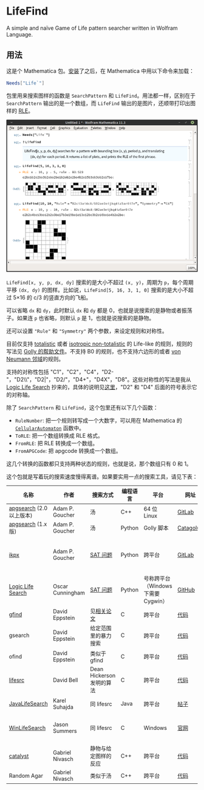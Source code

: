 # LifeFind
A simple and naïve Game of Life pattern searcher written in Wolfram Language.

## 用法

这是个 Mathematica 包。[安装](http://support.wolfram.com/kb/5648)了之后，在 Mathematica 中用以下命令来加载：

```Mathematica
Needs["Life`"]
```

包里用来搜索图样的函数是 `SearchPattern` 和 `LifeFind`。用法都一样，区别在于 `SearchPattern` 输出的是一个数组，而 `LifeFind` 输出的是图片，还顺带打印出图样的 [RLE](http://www.conwaylife.com/wiki/Run_Length_Encoded)。

![截图](Screenshot.png)

`LifeFind[x, y, p, dx, dy]` 搜索的是大小不超过 `(x, y)`，周期为 `p`，每个周期平移 `(dx, dy)` 的图样。比如说，`LifeFind[5, 16, 3, 1, 0]` 搜索的是大小不超过 5×16 的 c/3 的竖直方向的飞船。

可以省略 `dx` 和 `dy`，此时默认 `dx` 和 `dy` 都是 0，也就是说搜索的是静物或者振荡子。如果连 `p` 也省略，则默认 `p` 是 1，也就是说搜索的是静物。

还可以设置 `"Rule"` 和 `"Symmetry"` 两个参数，来设定规则和对称性。

目前仅支持 [totalistic](http://conwaylife.com/wiki/Totalistic_Life-like_cellular_automaton) 或者 [isotropic non-totalistic](http://conwaylife.com/wiki/Isotropic_non-totalistic_Life-like_cellular_automaton) 的 Life-like 的规则，规则的写法见 [Golly 的帮助文件](http://golly.sourceforge.net/Help/Algorithms/QuickLife.html)。不支持 B0 的规则，也不支持六边形的或者 [von Neumann 邻域](http://conwaylife.com/wiki/Von_Neumann_neighbourhood)的规则。

支持的对称性包括 "C1"，"C2"，"C4"，"D2-"，"D2\\\\"，"D2|"，"D2/"，"D4+"，"D4X"，"D8"。这些对称性的写法是我从 [Logic Life Search](https://github.com/OscarCunningham/logic-life-search) 抄来的，具体的说明见[这里](http://www.conwaylife.com/wiki/Symmetry)，"D2" 和 "D4" 后面的符号表示它的对称轴。

除了 `SearchPattern` 和 `LifeFind`，这个包里还有以下几个函数：

* `RuleNumber`: 把一个规则转写成一个大数字，可以用在 Mathematica 的 [`CellularAutomaton`](https://reference.wolfram.com/language/ref/CellularAutomaton.html) 函数中。
* `ToRLE`: 把一个数组转换成 RLE 格式。
* `FromRLE`: 把 RLE 转换成一个数组。
* `FromAPGCode`: 把 apgcode 转换成一个数组。

这几个转换的函数都只支持两种状态的规则，也就是说，那个数组只有 0 和 1。

这个包就是写着玩的搜索速度慢得离谱。如果要实用一点的搜索工具，请见下表：

| 名称 | 作者 | 搜索方式 | 编程语言 | 平台 | 网址 | 备注 |
| -- | -- | -- | -- | -- | -- | -- |
| [apgsearch](http://conwaylife.com/wiki/Apgsearch) (2.0 以上版本) | Adam P. Goucher | 汤 | C++ | 64 位 Linux | [GitLab](https://gitlab.com/apgoucher/apgmera) | |
| [apgsearch](http://conwaylife.com/wiki/Apgsearch) (1.x 版) | Adam P. Goucher | 汤 | Python | Golly 脚本 | [Catagolue](https://gol.hatsya.co.uk/apgsearch) | |
| [ikpx](http://conwaylife.com/wiki/Ikpx) | Adam P. Goucher | [SAT 问题](https://en.wikipedia.org/wiki/Boolean_satisfiability_problem) | Python | 跨平台 | [GitLab](https://gitlab.com/apgoucher/metasat) | 自带一个叫 MetaSAT 的 SAT Solver |
| [Logic Life Search](http://conwaylife.com/wiki/Logic_Life_Search) | Oscar Cunningham | [SAT 问题](https://en.wikipedia.org/wiki/Boolean_satisfiability_problem) | Python | 号称跨平台（Windows 下需要 Cygwin） | [GitHub](https://github.com/OscarCunningham/logic-life-search) | 需要自备 SAT Solver |
| [gfind](http://conwaylife.com/wiki/Gfind) | David Eppstein | 见[相关论文](http://arxiv.org/abs/cs.AI/0004003) | C | 跨平台 | [代码](https://www.ics.uci.edu/~eppstein/ca/gfind.c) | 专搜飞船 |
| gsearch | David Eppstein | 给定范围里的暴力搜索 | C | 跨平台 | [代码](https://www.ics.uci.edu/~eppstein/ca/gsearch.c) | 很慢 |
| ofind | David Eppstein | 类似于gfind | C | 跨平台 | [代码](https://www.ics.uci.edu/~eppstein/ca/ofind.c) | 专搜振荡子 |
| [lifesrc](http://conwaylife.com/wiki/Lifesrc) | David Bell | Dean Hickerson 发明的算法 | C | 跨平台 | [代码](http://members.tip.net.au/%7Edbell/programs/lifesrc-3.8.tar.gz) | |
| [JavaLifeSearch](http://conwaylife.com/wiki/JavaLifeSearch) | Karel Suhajda | 同 lifesrc | Java | 跨平台 | [帖子](http://conwaylife.com/forums/viewtopic.php?f=9&t=990) | lifesrc 的 Java 版 |
| [WinLifeSearch](http://conwaylife.com/wiki/WinLifeSearch) | Jason Summers | 同 lifesrc | C | Windows | [官网](http://entropymine.com/wls/) | lifesrc 的 Windows（图形界面）版 |
| [catalyst](http://conwaylife.com/wiki/Catalyst_(search_program)) | Gabriel Nivasch | 静物与给定图样的反应 | C++ | 跨平台 | [代码](http://www.gabrielnivasch.org/fun/life/catalyst_v10.zip?attredirects=0) | 参见[催化](http://conwaylife.com/wiki/Catalyst) |
| Random Agar | Gabriel Nivasch | 类似于汤 | C++ | 跨平台 | [代码](http://www.gabrielnivasch.org/fun/life/) | 专搜琼脂 |
